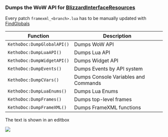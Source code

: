### Dumps the WoW API for [BlizzardInterfaceResources](https://github.com/Ketho/BlizzardInterfaceResources)
Every patch `framexml_<branch>.lua` has to be manually updated with [FindGlobals](https://www.wowace.com/projects/findglobals)

| Function | Description   
| --- | ---
| `KethoDoc:DumpGlobalAPI()` | Dumps WoW API
| `KethoDoc:DumpLuaAPI()`    | Dumps Lua API
| `KethoDoc:DumpWidgetAPI()` | Dumps Widget API
| `KethoDoc:DumpEvents()`    | Dumps Events by API system
| `KethoDoc:DumpCVars()`     | Dumps Console Variables and Commands
| `KethoDoc:DumpLuaEnums()`  | Dumps Lua Enums
| `KethoDoc:DumpFrames()`    | Dumps top-level frames
| `KethoDoc:DumpFrameXML()`  | Dumps FrameXML functions

The text is shown in an editbox

![](https://i.imgur.com/Ako9UIU.png)
